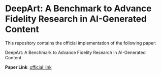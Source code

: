 # DeepArt: A Benchmark to Advance Fidelity Research in AI-Generated Content

This repository contains the official implementation of the following paper:

DeepArt: A Benchmark to Advance Fidelity Research in AI-Generated Content

<strong>Paper Link</strong>: <a href="" rel="nofollow">official link</a>
